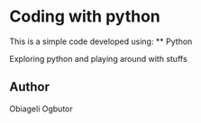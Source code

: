 # Coding with python
This is a simple code developed using:
** Python

Exploring python and playing around with stuffs

## Author
Obiageli Ogbutor
